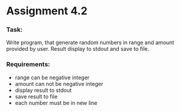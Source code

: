 # Assignment 4.2

### Task:
 Write program, that generate random numbers in range and amount provided by user. Result display to stdout and save to file.

### Requirements:
* range can be negative integer
* amount can not be negative integer
* display result to stdout
* save result to file
* each number must be in new line
